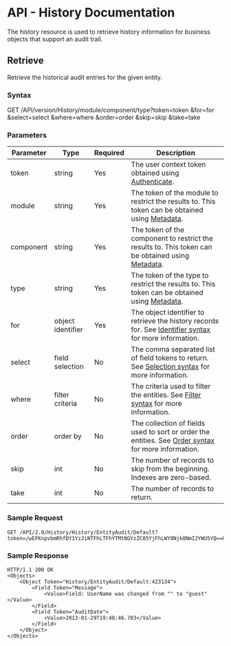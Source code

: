 # API - History Documentation

The history resource is used to retrieve history information for business objects that support an audit trail.

## Retrieve

Retrieve the historical audit entries for the given entity.

### Syntax

GET /API/version/History/module/component/type?token=token &for=for &select=select &where=where &order=order &skip=skip &take=take

### Parameters

| Parameter | Type | Required | Description |
| --- | --- | --- | --- |
| token | string | Yes | The user context token obtained using [Authenticate](Security.md#authenticate). |
| module | string | Yes | The token of the module to restrict the results to.  This token can be obtained using [Metadata](Meta.md). |
| component | string | Yes | The token of the component to restrict the results to.  This token can be obtained using [Metadata](Meta.md). |
| type | string | Yes | The token of the type to restrict the results to.  This token can be obtained using [Metadata](Meta.md). |
| for | object identifier | Yes | The object identifier to retrieve the history records for.  See [Identifier syntax](Syntax.md#identifier) for more information. |
| select | field selection | No | The comma separated list of field tokens to return. See [Selection syntax](Syntax.md#selection) for more information. |
| where | filter criteria | No | The criteria used to filter the entities. See [Filter syntax](Syntax.md#filter) for more information. |
| order | order by | No | The collection of fields used to sort or order the entities. See [Order syntax](Syntax.md#order) for more information. |
| skip | int | No | The number of records to skip from the beginning. Indexes are zero-based. |
| take | int | No | The number of records to return. |

### Sample Request
```
GET /API/2.0/History/History/EntityAudit/Default?token=/wEFKnpvbmRhfDY1YzJiNTFhLTFhYTMtNGYzZC05YjFhLWY0Njk0NmI2YWU5YQ==&for=EmployeeManagement/Employee/Default:20&select=AuditDate,Message&where=Message~'Name'&order=AuditDate&skip=0&take=10
```
### Sample Response
```
HTTP/1.1 200 OK
<Objects>
    <Object Token="History/EntityAudit/Default:423134">
        <Field Token="Message">
            <Value>Field: UserName was changed from "" to "guest"</Value>
        </Field>
        <Field Token="AuditDate">
            <Value>2013-01-29T19:48:46.703</Value>
        </Field>
    </Object>
</Objects>
```
